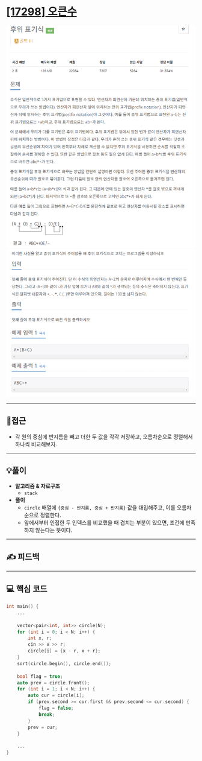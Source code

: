 # [[17298] 오큰수](https://www.acmicpc.net/problem/17298)

![](imgs/1.PNG)
![](imgs/2.PNG)

___
## 🤔접근
- 각 원의 중심에 반지름을 빼고 더한 두 값을 각각 저장하고, 오름차순으로 정렬해서 하나씩 비교해보자.
___
## 💡풀이
- <b>알고리즘 & 자료구조</b>
	- `stack`
- <b>풀이</b>
	- `circle` 배열에 `{중심 - 반지름, 중심 + 반지름}` 값을 대입해주고, 이를 오름차순으로 정렬한다.
	- 앞에서부터 인접한 두 인덱스를 비교했을 때 겹치는 부분이 있으면, 조건에 만족하지 않는다는 뜻이다.
___
## ✍ 피드백

___
## 💻 핵심 코드
```c++
int main() {
	...

	vector<pair<int, int>> circle(N);
	for (int i = 0; i < N; i++) {
		int x, r;
		cin >> x >> r;
		circle[i] = {x - r, x + r};
	}
	sort(circle.begin(), circle.end());

	bool flag = true;
	auto prev = circle.front();
	for (int i = 1; i < N; i++) {
		auto cur = circle[i];
		if (prev.second >= cur.first && prev.second <= cur.second) {
			flag = false;
			break;
		}
		prev = cur;
	}

	...
} 
```